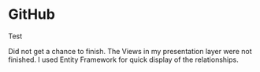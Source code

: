 # GitHub
Test


Did not get a chance to finish.  The Views in my presentation layer were not finished.  I used Entity Framework for quick display of the relationships.
